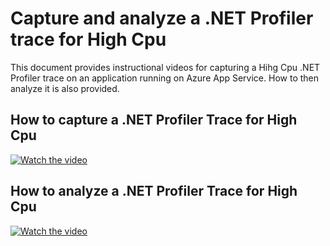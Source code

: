 # Capture and analyze a .NET Profiler trace for High Cpu
This document provides instructional videos for capturing a Hihg Cpu .NET Profiler trace on an application running on Azure App Service.  How to then analyze it is also provided.

## How to capture a .NET Profiler Trace for High Cpu
[![Watch the video](https://i.sstatic.net/Vp2cE.png)](https://youtu.be/vt5fpE0bzSY)

## How to analyze a .NET Profiler Trace for High Cpu
[![Watch the video](https://i.sstatic.net/Vp2cE.png)](https://youtu.be/vt5fpE0bzSY)
